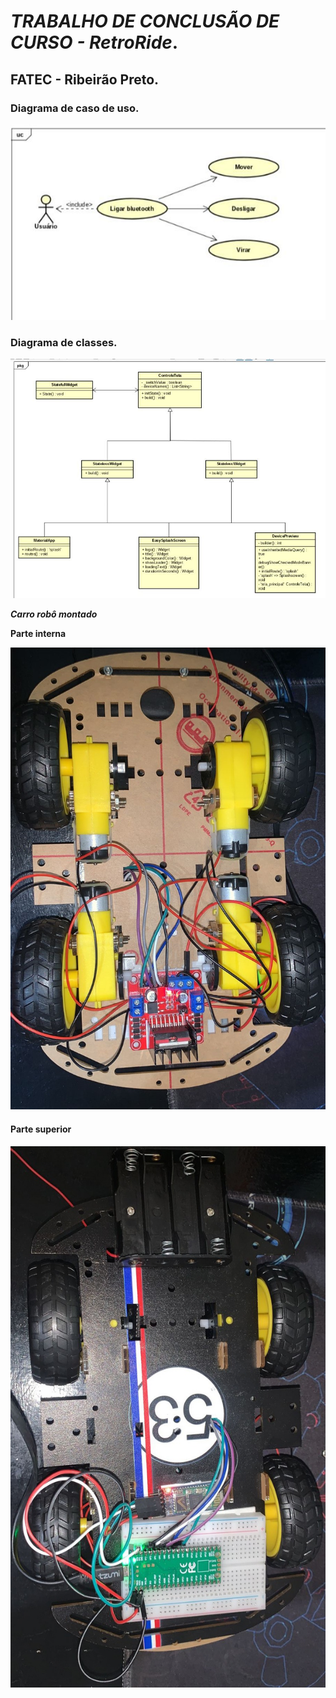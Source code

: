# *TRABALHO DE CONCLUSÃO DE CURSO - RetroRide*.

## FATEC - Ribeirão Preto.

### Diagrama de caso de uso.

<img src="assets/diagrama01.jpeg" alt="Texto Alternativo">

### Diagrama de classes.

<img src="assets/diagrama02.jpeg" alt="Texto Alternativo">

**_Carro robô montado_**


**Parte interna**

<img src="assets/carro_parte_interna.jpeg" alt="Texto Alternativo">

#### **Parte superior**

<img src="assets/carro_parte_superior.jpeg" alt="Texto Alternativo">


